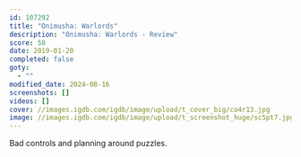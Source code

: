 ```yaml
---
id: 107292
title: "Onimusha: Warlords"
description: "Onimusha: Warlords - Review"
score: 50
date: 2019-01-20
completed: false
goty:
  - ""
modified_date: 2024-08-16
screenshots: []
videos: []
cover: //images.igdb.com/igdb/image/upload/t_cover_big/co4r13.jpg
image: //images.igdb.com/igdb/image/upload/t_screenshot_huge/sc5pt7.jpg
---
```

Bad controls and planning around puzzles.